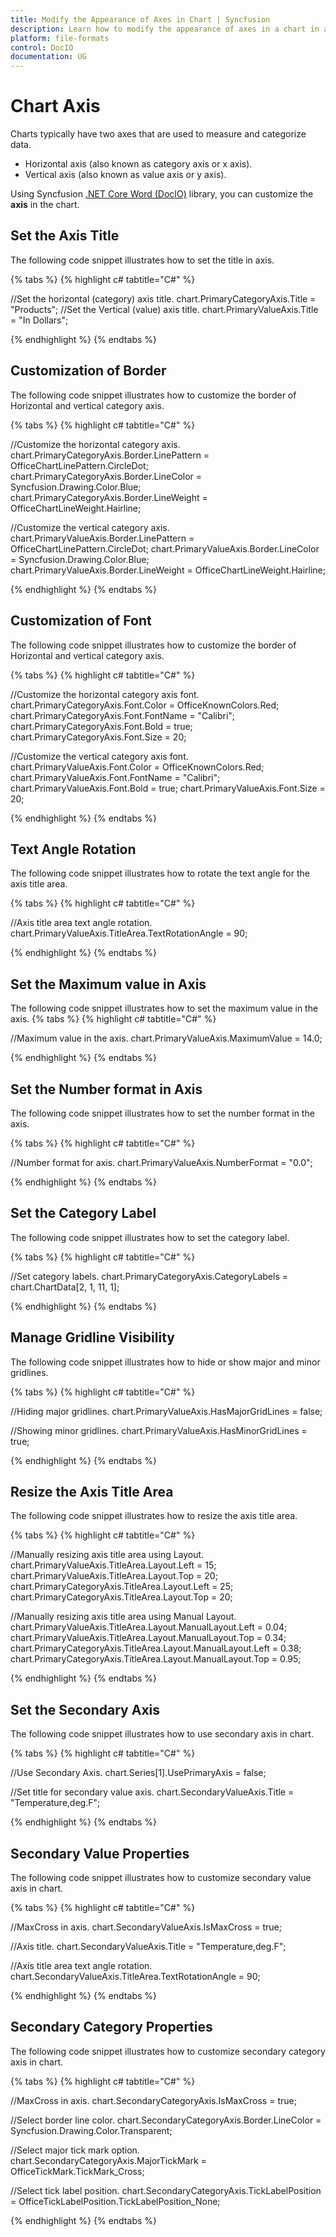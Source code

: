 ```yaml
---
title: Modify the Appearance of Axes in Chart | Syncfusion
description: Learn how to modify the appearance of axes in a chart in a Word document using the Syncfusion .NET Core Word (DocIO) library without Microsoft Word.
platform: file-formats
control: DocIO
documentation: UG
---
```


# Chart Axis

Charts typically have two axes that are used to measure and categorize data.
-  Horizontal axis (also known as category axis or x axis).
-  Vertical axis (also known as value axis or y axis).

Using Syncfusion [.NET Core Word (DocIO)](https://www.syncfusion.com/document-processing/word-framework/net-core/word-library) library, you can customize the **axis** in the chart.

## Set the Axis Title

The following code snippet illustrates how to set the title in axis.

{% tabs %}
{% highlight c# tabtitle="C#" %}

//Set the horizontal (category) axis title.
chart.PrimaryCategoryAxis.Title = "Products";
//Set the Vertical (value) axis title.
chart.PrimaryValueAxis.Title = "In Dollars";

{% endhighlight %}
{% endtabs %}

## Customization of Border

The following code snippet illustrates how to customize the border of Horizontal and vertical category axis.

{% tabs %}
{% highlight c# tabtitle="C#" %}

//Customize the horizontal category axis.
chart.PrimaryCategoryAxis.Border.LinePattern = OfficeChartLinePattern.CircleDot;
chart.PrimaryCategoryAxis.Border.LineColor = Syncfusion.Drawing.Color.Blue;
chart.PrimaryCategoryAxis.Border.LineWeight = OfficeChartLineWeight.Hairline;

//Customize the vertical category axis.
chart.PrimaryValueAxis.Border.LinePattern = OfficeChartLinePattern.CircleDot;
chart.PrimaryValueAxis.Border.LineColor = Syncfusion.Drawing.Color.Blue;
chart.PrimaryValueAxis.Border.LineWeight = OfficeChartLineWeight.Hairline;

{% endhighlight %}
{% endtabs %}

## Customization of Font

The following code snippet illustrates how to customize the border of Horizontal and vertical category axis.

{% tabs %}
{% highlight c# tabtitle="C#" %}

//Customize the horizontal category axis font.
chart.PrimaryCategoryAxis.Font.Color = OfficeKnownColors.Red;
chart.PrimaryCategoryAxis.Font.FontName = "Calibri";
chart.PrimaryCategoryAxis.Font.Bold = true;
chart.PrimaryCategoryAxis.Font.Size = 20;

//Customize the vertical category axis font.
chart.PrimaryValueAxis.Font.Color = OfficeKnownColors.Red;
chart.PrimaryValueAxis.Font.FontName = "Calibri";
chart.PrimaryValueAxis.Font.Bold = true;
chart.PrimaryValueAxis.Font.Size = 20;

{% endhighlight %}
{% endtabs %}

## Text Angle Rotation

The following code snippet illustrates how to rotate the text angle for the axis title area.

{% tabs %}
{% highlight c# tabtitle="C#" %}

//Axis title area text angle rotation.
chart.PrimaryValueAxis.TitleArea.TextRotationAngle = 90;

{% endhighlight %}
{% endtabs %}

## Set the Maximum value in Axis

The following code snippet illustrates how to set the maximum value in the axis.
{% tabs %}
{% highlight c# tabtitle="C#" %}

//Maximum value in the axis.
chart.PrimaryValueAxis.MaximumValue = 14.0;

{% endhighlight %}
{% endtabs %}

## Set the Number format in Axis

The following code snippet illustrates how to set the number format in the axis.

{% tabs %}
{% highlight c# tabtitle="C#" %}

//Number format for axis.
chart.PrimaryValueAxis.NumberFormat = "0.0";

{% endhighlight %}
{% endtabs %}

## Set the Category Label

The following code snippet illustrates how to set the category label.

{% tabs %}
{% highlight c# tabtitle="C#" %}

//Set category labels.
chart.PrimaryCategoryAxis.CategoryLabels = chart.ChartData[2, 1, 11, 1];

{% endhighlight %}
{% endtabs %}

## Manage Gridline Visibility

The following code snippet illustrates how to hide or show major and minor gridlines.

{% tabs %}
{% highlight c# tabtitle="C#" %}

//Hiding major gridlines.
chart.PrimaryValueAxis.HasMajorGridLines = false;

//Showing minor gridlines.
chart.PrimaryValueAxis.HasMinorGridLines = true;

{% endhighlight %}
{% endtabs %}

## Resize the Axis Title Area

The following code snippet illustrates how to resize the axis title area.

{% tabs %}
{% highlight c# tabtitle="C#" %}

//Manually resizing axis title area using Layout.
chart.PrimaryValueAxis.TitleArea.Layout.Left = 15;
chart.PrimaryValueAxis.TitleArea.Layout.Top = 20;
chart.PrimaryCategoryAxis.TitleArea.Layout.Left = 25;
chart.PrimaryCategoryAxis.TitleArea.Layout.Top = 20;

//Manually resizing axis title area using Manual Layout.
chart.PrimaryValueAxis.TitleArea.Layout.ManualLayout.Left = 0.04;
chart.PrimaryValueAxis.TitleArea.Layout.ManualLayout.Top = 0.34;
chart.PrimaryCategoryAxis.TitleArea.Layout.ManualLayout.Left = 0.38;
chart.PrimaryCategoryAxis.TitleArea.Layout.ManualLayout.Top = 0.95;

{% endhighlight %}
{% endtabs %}

## Set the Secondary Axis

The following code snippet illustrates how to use secondary axis in chart.

{% tabs %}
{% highlight c# tabtitle="C#" %}

//Use Secondary Axis.
chart.Series[1].UsePrimaryAxis = false;

//Set title for secondary value axis.
chart.SecondaryValueAxis.Title = "Temperature,deg.F";

{% endhighlight %}
{% endtabs %}

## Secondary Value Properties

The following code snippet illustrates how to customize secondary value axis in chart.

{% tabs %}
{% highlight c# tabtitle="C#" %}

//MaxCross in axis.
chart.SecondaryValueAxis.IsMaxCross = true;

//Axis title.
chart.SecondaryValueAxis.Title = "Temperature,deg.F";

//Axis title area text angle rotation.
chart.SecondaryValueAxis.TitleArea.TextRotationAngle = 90;

{% endhighlight %}
{% endtabs %}

## Secondary Category Properties

The following code snippet illustrates how to customize secondary category axis in chart.

{% tabs %}
{% highlight c# tabtitle="C#" %}

//MaxCross in axis.
chart.SecondaryCategoryAxis.IsMaxCross = true;

//Select border line color.
chart.SecondaryCategoryAxis.Border.LineColor = Syncfusion.Drawing.Color.Transparent;

//Select major tick mark option.
chart.SecondaryCategoryAxis.MajorTickMark = OfficeTickMark.TickMark_Cross;

//Select tick label position.
chart.SecondaryCategoryAxis.TickLabelPosition = OfficeTickLabelPosition.TickLabelPosition_None;

{% endhighlight %}
{% endtabs %}